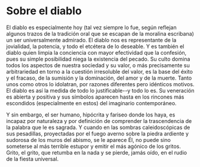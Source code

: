 Sobre el diablo
===============

El diablo es especialmente hoy (tal vez siempre lo fue, según reflejan
algunos trazos de la tradición oral que se escapan de la moralina
escribana) un ser universalmente admirado. El diablo nos es
representante de la jovialidad, la potencia, y todo el etcétera de lo
deseable. Y es también el diablo quien limpia la conciencia con mayor
efectividad que la confesión, pues su simple posibilidad niega la
existencia del pecado. Su culto domina todos los aspectos de nuestra
sociedad y su valor, o más precisamente su arbitrariedad en torno a la
cuestión irresoluble del valor, es la base del éxito y el fracaso, de
la sumisión y la dominación, del amor y de la muerte. Tanto unos como
otros lo idolatran, por razones diferentes pero idénticos motivos. El
diablo es así la medida de todo lo justificable--y todo lo es.  Su
veneración es abierta y positiva y sus símbolos aparecen hasta en los
rincones más escondidos (especialmente en estos) del imaginario
contemporáneo.

Y sin embargo, el ser humano, hipócrita y fariseo donde los haya, es
incapaz por naturaleza y por definición de comprender la trascendencia
de la palabra que le es sagrada.  Y cuando en las sombras
caleidoscópicas de sus pesadillas, proyectadas por el fuego averno
sobre la piedra ardiente y sudorosa de los muros del abismo, se le
aparece Él, no puede sino someterse al más terrible estupor y emitir
el más agónico de los gritos.  Grito, el grito, que retumba en la nada
y se pierde, jamás oído, en el rudio de la fiesta universal.
